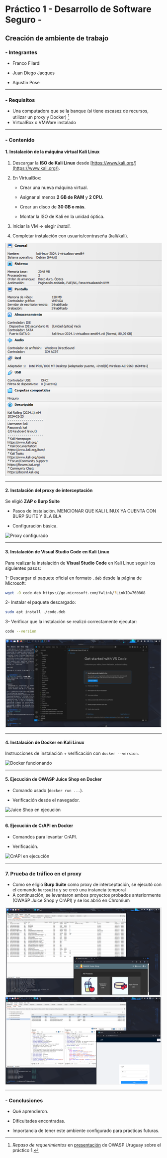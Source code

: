 # Práctico 1 - Desarrollo de Software Seguro -

## Creación de ambiente de trabajo

### - Integrantes

- Franco Filardi

- Juan Diego Jacques

- Agustín Pose

---

### - Requisitos

- Una computadora que se la banque (si tiene escasez de recursos, utilizar un proxy y Docker) [^1]
- VirtualBox o VMWare instalado

---

### - Contenido

#### 1. Instalación de la máquina virtual Kali Linux

1. Descargar la **ISO de Kali Linux** desde [https://www.kali.org/](https://www.kali.org/).

2. En VirtualBox:
    
    -   Crear una nueva máquina virtual.
        
    -   Asignar al menos **2 GB de RAM** y **2 CPU**.
        
    -   Crear un disco de **30 GB o más**.
        
    -   Montar la ISO de Kali en la unidad óptica.
        
3. Iniciar la VM → elegir _Install_.

4. Completar instalación con usuario/contraseña (kali/kali).

![Instalación Kali Linux](img/Kali_configurado.png)


---

#### 2. Instalación del proxy de interceptación

Se eligió **ZAP o Burp Suite**

- Pasos de instalación. MENCIONAR QUE KALI LINUX YA CUENTA CON BURP SUITE Y BLA BLA

- Configuración básica.

![Proxy configurado](img/proxy_config.png)

  
---

#### 3. Instalación de Visual Studio Code en Kali Linux

Para realizar la instalación de **Visual Studio Code** en Kali Linux seguir los siguientes pasos:

1- Descargar el paquete oficial en formato `.deb` desde la página de Microsoft:
```bash
wget -O code.deb https://go.microsoft.com/fwlink/?LinkID=760868
```
2- Instalar el paquete descargado:
```bash
sudo apt install ./code.deb
```
3- Verificar que la instalación se realizó correctamente ejecutar:
```bash
code --version
```

![VS Code instalado](img/vscode.png)

  

---

#### 4. Instalación de Docker en Kali Linux

Instrucciones de instalación + verificación con `docker --version`.

![Docker funcionando](img/docker.png)

  

---

#### 5. Ejecución de OWASP Juice Shop en Docker

- Comando usado (`docker run ...`).

- Verificación desde el navegador.

![Juice Shop en ejecución](img/juice_shop.png)

  

---

#### 6. Ejecución de CrAPI en Docker

- Comandos para levantar CrAPI.

- Verificación.

![CrAPI en ejecución](img/crAPI.png)

---

### 7. Prueba de tráfico en el proxy

- Como se eligió **Burp Suite** como proxy de interceptación, se ejecutó con el comando `burpsuite` y se creó una instancia temporal
- A continuación, se levantaron ambos proyectos probados anteriormente (OWASP Juice Shop y CrAPI) y se los abrió en Chromium
  
![Captura de tráfico interceptado de OWASP Juice Shop en Burp Suite](img/proxy-trafico.png)
![Captura de tráfico interceptado de CrAPI en Burp Suite](img/proxy-trafico2.png)

---

### - Conclusiones
- Qué aprendieron.

- Dificultades encontradas.

- Importancia de tener este ambiente configurado para prácticas futuras.

[^1]: _Repaso de requerimientos_ en [presentación](https://docs.google.com/presentation/d/14oCaDqbFJmKry1sLu52F05zn_VbXAuCq/edit?slide=id.g14452321f13_0_160) de OWASP Uruguay sobre el práctico 1.
